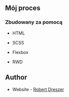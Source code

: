 ## Mój proces

### Zbudowany za pomocą

- HTML
- SCSS
- Flexbox

- RWD
## Author

- Website - [Robert Dreszer](https://robertdreszer.pl/)